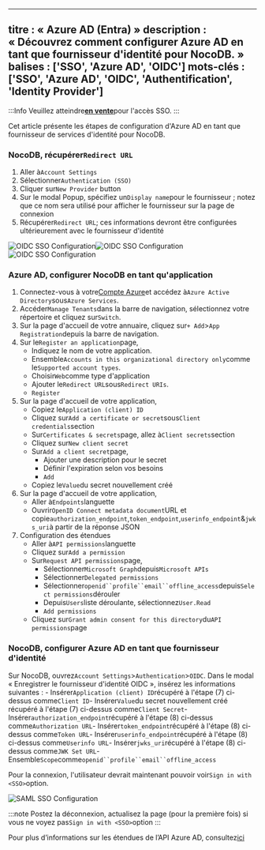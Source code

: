 ***

titre : « Azure AD (Entra) »
description : « Découvrez comment configurer Azure AD en tant que fournisseur d'identité pour NocoDB. »
balises : \['SSO', 'Azure AD', 'OIDC']
mots-clés : \['SSO', 'Azure AD', 'OIDC', 'Authentification', 'Identity Provider']
---------------------------------------------------------------------------------

:::Info
Veuillez atteindre[**en vente**](https://calendly.com/nocodb)pour l'accès SSO.
:::

Cet article présente les étapes de configuration d'Azure AD en tant que fournisseur de services d'identité pour NocoDB.

### NocoDB, récupérer`Redirect URL`

1. Aller à`Account Settings`
2. Sélectionner`Authentication (SSO)`
3. Cliquer sur`New Provider` button
4. Sur le modal Popup, spécifiez un`Display name`pour le fournisseur ; notez que ce nom sera utilisé pour afficher le fournisseur sur la page de connexion
5. Récupérer`Redirect URL`; ces informations devront être configurées ultérieurement avec le fournisseur d'identité

![OIDC SSO Configuration](/img/v2/account-settings/SSO-1.png)![OIDC SSO Configuration](/img/v2/account-settings/OIDC-2.png)![OIDC SSO Configuration](/img/v2/account-settings/OIDC-3.png)

### Azure AD, configurer NocoDB en tant qu'application

1. Connectez-vous à votre[Compte Azure](https://portal.azure.com/#allservices)et accédez à`Azure Active Directory`sous`Azure Services`.
2. Accéder`Manage Tenants`dans la barre de navigation, sélectionnez votre répertoire et cliquez sur`Switch`.
3. Sur la page d'accueil de votre annuaire, cliquez sur`+ Add`>`App Registration`depuis la barre de navigation.
4. Sur le`Register an application`page,
   * Indiquez le nom de votre application.
   * Ensemble`Accounts in this organizational directory only`comme le`Supported account types`.
   * Choisir`Web`comme type d'application
   * Ajouter le`Redirect URL`sous`Redirect URIs`.
   * `Register`
5. Sur la page d'accueil de votre application,
   * Copiez le`Application (client) ID`
   * Cliquez sur`Add a certificate or secret`sous`Client credentials`section
   * Sur`Certificates & secrets`page, allez à`Client secrets`section
   * Cliquez sur`New client secret`
   * Sur`Add a client secret`page,
     * Ajouter une description pour le secret
     * Définir l'expiration selon vos besoins
     * `Add`
   * Copiez le`Value`du secret nouvellement créé
6. Sur la page d'accueil de votre application,
   * Aller à`Endpoints`languette
   * Ouvrir`OpenID Connect metadata document`URL et copie`authorization_endpoint`,`token_endpoint`,`userinfo_endpoint`&`jwks_uri`à partir de la réponse JSON
7. Configuration des étendues
   * Aller à`API permissions`languette
   * Cliquez sur`Add a permission`
   * Sur`Request API permissions`page,
     * Sélectionner`Microsoft Graph`depuis`Microsoft APIs`
     * Sélectionner`Delegated permissions`
     * Sélectionner`openid``profile``email``offline_access`depuis`Select permissions`dérouler
     * Depuis`Users`liste déroulante, sélectionnez`User.Read`
     * `Add permissions`
   * Cliquez sur`Grant admin consent for this directory`du`API permissions`page

### NocoDB, configurer Azure AD en tant que fournisseur d'identité

Sur NocoDB, ouvrez`Account Settings`>`Authentication`>`OIDC`. Dans le modal « Enregistrer le fournisseur d'identité OIDC », insérez les informations suivantes :
\- Insérer`Application (client) ID`récupéré à l'étape (7) ci-dessus comme`Client ID`- Insérer`Value`du secret nouvellement créé récupéré à l'étape (7) ci-dessus comme`Client Secret`- Insérer`authorization_endpoint`récupéré à l'étape (8) ci-dessus comme`Authorization URL`- Insérer`token_endpoint`récupéré à l'étape (8) ci-dessus comme`Token URL`- Insérer`userinfo_endpoint`récupéré à l'étape (8) ci-dessus comme`Userinfo URL`- Insérer`jwks_uri`récupéré à l'étape (8) ci-dessus comme`JWK Set URL`- Ensemble`Scope`comme`openid``profile``email``offline_access`

Pour la connexion, l'utilisateur devrait maintenant pouvoir voir`Sign in with <SSO>`option.

![SAML SSO Configuration](/img/v2/account-settings/SSO-SignIn.png)

:::note
Postez la déconnexion, actualisez la page (pour la première fois) si vous ne voyez pas`Sign in with <SSO>`option
:::

Pour plus d’informations sur les étendues de l’API Azure AD, consultez[ici](https://learn.microsoft.com/en-us/azure/active-directory/develop/v2-permissions-and-consent#offline_access)
